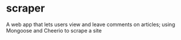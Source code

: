 # scraper
A web app that lets users view and leave comments on articles; using Mongoose and Cheerio to scrape a site
